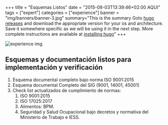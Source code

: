 +++
title = "Esquemas Listos"
date = "2015-08-03T13:39:46+02:00 AQUI"
tags = ["expert"]
categories = ["experience"]
banner = "img/banners/banner-3.jpg"
summary="This is the summary Goto [hugo releases](https://github.com/spf13/hugo/releases) and download the appropriate version for your os and architecture. Save it somewhere specific as we will be using it in the next step. More complete instructions are available at [installing hugo](/overview/installing/)"
+++


![experience img](/img/documentacion.png)

## Esquemas y documentación listos para implementación y verificación
1. Esquema documental completo bajo norma ISO 9001:2015
2. Esquema documental Completo del SIG (9001, 14001, 45001)
3. Check list actualizados de cumplimiento de normas:
    1. ISO 9001:2015
    2.  ISO 17025:2017
    3. Alimentos: BPM.
    4. Seguridad y Salud Ocupacional bajo decretos y normativa del Ministerio de Trabajo e IESS.



